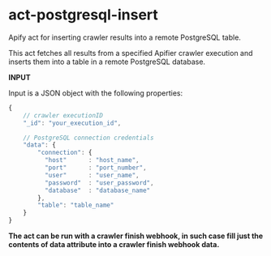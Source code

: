# act-postgresql-insert

Apify act for inserting crawler results into a remote PostgreSQL table.

This act fetches all results from a specified Apifier crawler execution and inserts them into
a table in a remote PostgreSQL database.


**INPUT**

Input is a JSON object with the following properties:

```javascript
{
    // crawler executionID
    "_id": "your_execution_id",

    // PostgreSQL connection credentials
    "data": {
        "connection": {
          "host"      : "host_name",
          "port"      : "port_number",
          "user"      : "user_name",
          "password"  : "user_password",
          "database"  : "database_name"
        },
        "table": "table_name"
    }
}
```

__The act can be run with a crawler finish webhook, in such case fill just the contents of data 
attribute into a crawler finish webhook data.__
